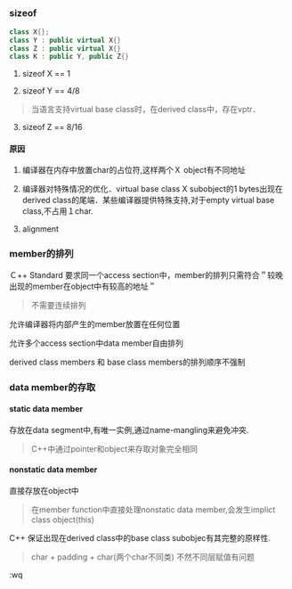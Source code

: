 ##

### sizeof

```c++
class X{};
class Y : public virtual X{}
class Z : public virtual X{}
class K : public Y, public Z{}
```

1.	sizeof X == 1

2.	sizeof Y == 4/8
>	当语言支持virtual base class时，在derived class中，存在vptr．

3.	sizeof Z == 8/16
>	


#### 原因

1.	编译器在内存中放置char的占位符,这样两个Ｘ object有不同地址

2.	编译器对特殊情况的优化．virtual base class X subobject的1 bytes出现在derived class的尾端．某些编译器提供特殊支持,对于empty virtual base class,不占用１char.

3.	alignment

### member的排列

Ｃ++ Standard 要求同一个access section中，member的排列只需符合＂较晚出现的member在object中有较高的地址＂
>	不需要连续排列

允许编译器将内部产生的member放置在任何位置

允许多个access section中data member自由排列

derived class members 和 base class members的排列顺序不强制

### data member的存取

#### static data member

存放在data segment中,有唯一实例,通过name-mangling来避免冲突.
> C++中通过pointer和object来存取对象完全相同

#### nonstatic data member

直接存放在object中
> 在member function中直接处理nonstatic data member,会发生implict class object(this)

C++ 保证出现在derived class中的base class subobjec有其完整的原样性.
> char + padding + char(两个char不同类)
> 不然不同层赋值有问题

:wq



